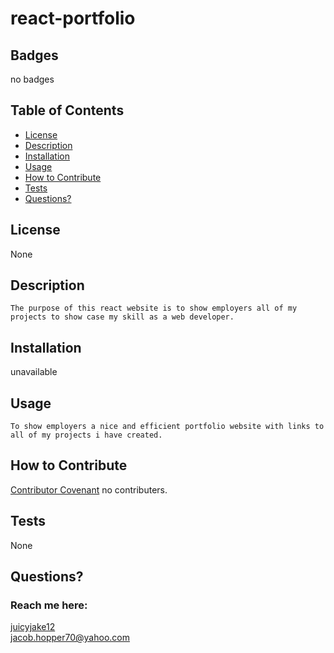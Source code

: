 # react-portfolio
## Badges
 no badges
 
  ## Table of Contents

  * [License](#license)
  * [Description](#description)
  * [Installation](#installation)
  * [Usage](#usage)
  * [How to Contribute](#how-to-contribute)
  * [Tests](#tests)
  * [Questions?](#questions)
  
  ## License
None
  
  ## Description
    The purpose of this react website is to show employers all of my projects to show case my skill as a web developer.
 
  ## Installation
  unavailable
  
  ## Usage
    To show employers a nice and efficient portfolio website with links to all of my projects i have created.
  
  ## How to Contribute
  [Contributor Covenant](https://www.contributor-covenant.org/) 
  no contributers.
 
  ## Tests
  None
  
  ## Questions?
  
  ### Reach me here: 
  [juicyjake12](https://github.com/juicyjake12)  
  jacob.hopper70@yahoo.com
